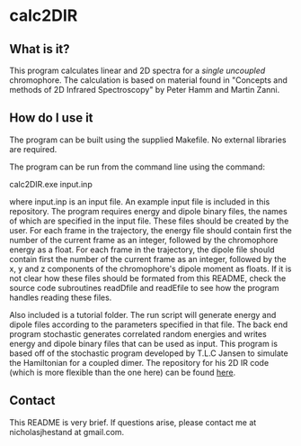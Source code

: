 # calc2DIR

## What is it?
This program calculates linear and 2D spectra for a *single uncoupled* chromophore.
The calculation is based on material found in "Concepts and methods of 2D Infrared Spectroscopy" by Peter Hamm and Martin Zanni.

## How do I use it
The program can be built using the supplied Makefile.
No external libraries are required.

The program can be run from the command line using the command:

calc2DIR.exe input.inp

where input.inp is an input file.
An example input file is included in this repository.
The program requires energy and dipole binary files, the names of which are specified in the input file.
These files should be created by the user.
For each frame in the trajectory, the energy file should contain first the number of the current frame as an integer, followed by the chromophore energy as a float.
For each frame in the trajectory, the dipole file should contain first the number of the current frame as an integer, followed by the x, y and z components of the chromophore's dipole moment as floats.
If it is not clear how these files should be formated from this README, check the source code subroutines readDfile and readEfile
to see how the program handles reading these files.

Also included is a tutorial folder.
The run script will generate energy and dipole files according to the parameters specified in that file.
The back end program stochastic generates correlated random energies and writes energy and dipole binary files that can be used as input.
This program is based off of the stochastic program developed by T.L.C Jansen to simulate the Hamiltonian for a coupled dimer.
The repository for his 2D IR code (which is more flexible than the one here) can be found [here](https://github.com/GHlacour/NISE_2015).

## Contact
This README is very brief. If questions arise, please contact me at nicholasjhestand at gmail.com.
